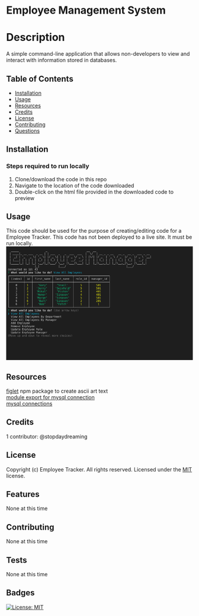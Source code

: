 # Employee Management System

# Description
A simple command-line application that allows non-developers to view and interact with information stored in databases.

## Table of Contents
* [Installation](#installation)
* [Usage](#usage)
* [Resources](#resources)
* [Credits](#credits)
* [License](#license)
* [Contributing](#contributing)
* [Questions](#questions)

## Installation
### Steps required to run locally
1. Clone/download the code in this repo
2. Navigate to the location of the code downloaded
3. Double-click on the html file provided in the downloaded code to preview 

## Usage 
This code should be used for the purpose of creating/editing code for a Employee Tracker. This code has not been deployed to a live site. It must be run locally.  
![Employee Tracker](./assets/screenshot.png)  

## Resources
[figlet](https://www.npmjs.com/package/figlet) npm package to create ascii art text    
[module export for mysql connection](https://stackoverflow.com/questions/34788750/module-export-for-mysql-connection)  
[mysql connections](https://www.mysqltutorial.org/mysql-nodejs/connect/)  

## Credits
1 contributor: @stopdaydreaming  

## License
Copyright (c) Employee Tracker. All rights reserved.
Licensed under the [MIT](LICENSE) license.

## Features
None at this time

## Contributing
None at this time

## Tests
None at this time  

## Badges
[![License: MIT](https://img.shields.io/badge/License-MIT-yellow.svg)](https://opensource.org/licenses/MIT)